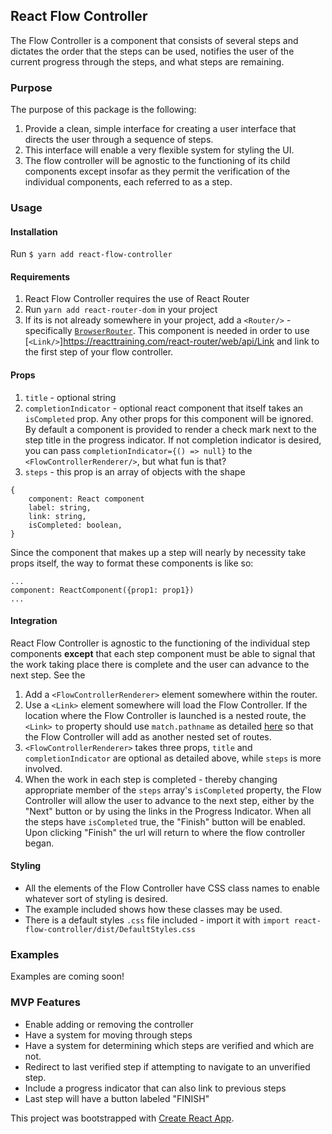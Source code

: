 ## React Flow Controller

The Flow Controller is a component that consists of several steps and dictates the order that the steps can be used, notifies the user of the current progress through the steps, and what steps are remaining.  

### Purpose

The purpose of this package is the following:
1. Provide a clean, simple interface for creating a user interface that directs the user through a sequence of steps.
2. This interface will enable a very flexible system for styling the UI.
3. The flow controller will be agnostic to the functioning of its child components except insofar as they permit the verification of the individual components, each referred to as a step.

### Usage

#### Installation
Run `$ yarn add react-flow-controller`

#### Requirements
1. React Flow Controller requires the use of React Router
2. Run `yarn add react-router-dom` in your project
3. If its is not already somewhere in your project, add a `<Router/>` - specifically [`BrowserRouter`](https://reacttraining.com/react-router/web/example/basic).  This component is needed in order to use [`<Link/>`]https://reacttraining.com/react-router/web/api/Link and link to the first step of your flow controller.

#### Props
1. `title` - optional string
2. `completionIndicator` - optional react component that itself takes an `isCompleted` prop.  Any other props for this component will be ignored.  By default a component is provided to render a check mark next to the step title in the progress indicator.  If not completion indicator is desired, you can pass `completionIndicator={() => null}` to the `<FlowControllerRenderer/>`, but what fun is that?
3. `steps` - this prop is an array of objects with the shape
```
{
    component: React component
    label: string,
    link: string,
    isCompleted: boolean,
}
```
Since the component that makes up a step will nearly by necessity take props itself, the way to format these components is like so:
```
...
component: ReactComponent({prop1: prop1})
...
```

#### Integration
React Flow Controller is agnostic to the functioning of the individual step components __except__ that each step component must be able to signal that the work taking place there is complete and the user can advance to the next step.  See the
1. Add a `<FlowControllerRenderer>` element somewhere within the router.
2. Use a `<Link>` element somewhere will load the Flow Controller.  If the location where the Flow Controller is launched is a nested route, the `<Link>` `to` property should use `match.pathname` as detailed [here](https://reacttraining.com/react-router/web/example/nesting) so that the Flow Controller will add as another nested set of routes.
3. `<FlowControllerRenderer>` takes three props, `title` and `completionIndicator` are optional as detailed above, while `steps` is more involved.
4. When the work in each step is completed - thereby changing appropriate member of the `steps` array's `isCompleted` property, the Flow Controller will allow the user to advance to the next step, either by the "Next" button or by using the links in the Progress Indicator. When all the steps have `isCompleted` true, the "Finish" button will be enabled. Upon clicking "Finish" the url will return to where the flow controller began.

#### Styling
* All the elements of the Flow Controller have CSS class names to enable whatever sort of styling is desired.  
* The example included shows how these classes may be used.
* There is a default styles `.css` file included - import it with `import react-flow-controller/dist/DefaultStyles.css`

### Examples
Examples are coming soon!

### MVP Features
* Enable adding or removing the controller
* Have a system for moving through steps
* Have a system for determining which steps are verified and which are not.
* Redirect to last verified step if attempting to navigate to an unverified step.
* Include a progress indicator that can also link to previous steps
* Last step will have a button labeled "FINISH"

This project was bootstrapped with [Create React App](https://github.com/facebook/create-react-app).
